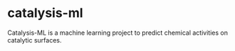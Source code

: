 # catalysis-ml
Catalysis-ML is a machine learning project to predict chemical activities on catalytic surfaces. 
